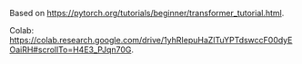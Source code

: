 

Based on https://pytorch.org/tutorials/beginner/transformer_tutorial.html. 

Colab: https://colab.research.google.com/drive/1yhRIepuHaZlTuYPTdswccF00dyEOaiRH#scrollTo=H4E3_PJqn70G. 
